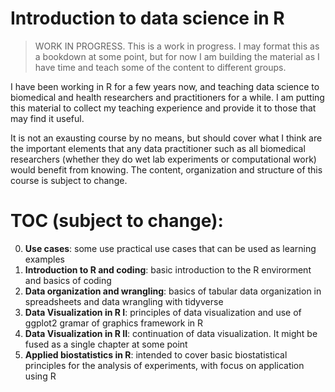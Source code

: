 # Introduction to data science in R

>WORK IN PROGRESS. This is a work in progress. I may format this as a bookdown at some point, but for now I am building the material as I have time and teach some of the content to different groups.

I have been working in R for a few years now, and teaching data science to biomedical and health researchers and practitioners for a while. I am putting this material to collect my teaching experience and provide it to those that may find it useful.

It is not an exausting course by no means, but should cover what I think are the important elements that any data practitioner such as all biomedical researchers (whether they do wet lab experiments or computational work) would benefit from knowing. The content, organization and structure of this course is subject to change.

# TOC (subject to change):

0. **Use cases**: some use practical use cases that can be used as learning examples
1. **Introduction to R and coding**: basic introduction to the R envirorment and basics of coding
2. **Data organization and wrangling**: basics of tabular data organization in spreadsheets and data wrangling with tidyverse
3. **Data Visualization in R I**: principles of data visualization and use of ggplot2 gramar of graphics framework in R
4. **Data Visualization in R II**: continuation of data visualization. It might be fused as a single chapter at some point
5. **Applied biostatistics in R**: intended to cover basic biostatistical principles for the analysis of experiments, with focus on application using R
